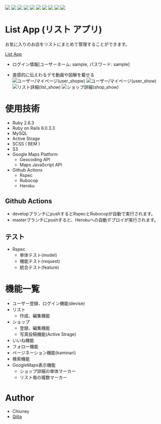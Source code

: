 ![](https://img.shields.io/badge/-HTML5-333.svg?logo=html5&style=flat)
![](https://img.shields.io/badge/-CSS3-1572B6.svg?logo=css3&style=flat")
![](https://img.shields.io/badge/Javascript-276DC3.svg?logo=javascript&style=flat")
![](https://img.shields.io/badge/Ruby-CC342D.svg?logo=php&style=flat")
![](https://img.shields.io/badge/-Rails-CC0000.svg?logo=rails&style=flat")
![](https://img.shields.io/badge/-Xcode-EEE.svg?logo=xcode&style=flat")
![](https://img.shields.io/badge/-MySQL-4479A1.svg?logo=postgresql&style=flat")
![](https://img.shields.io/badge/-GitHub-181717.svg?logo=github&style=flat")
![](https://img.shields.io/badge/-GithubActions-2088FF.svg?logo=githubactions&style=flat")
![](https://img.shields.io/badge/-Heroku-430098.svg?logo=heroku&style=flat")

# List App (リスト アプリ)

お気に入りのお店をリストにまとめて管理することができます。

[List App](https://app-to-list-shops-you-like.herokuapp.com/)
* ログイン情報[ユーザーネーム: sample, パスワード: sample]

* 直感的に伝えわるデモ動画や図解を載せる
![](.app/assets/images/user_show.png "ユーザー/マイページ(user_shopw)")
![](user_show_half.png "ユーザー/マイページ(user_show)")
![](list_show.png "リスト詳細(list_show)")
![](shop_show.png "ショップ詳細(shop_show)")

<!-- # Features -->

<!-- * セールスポイントや差別化などを説明 -->

# 使用技術

* Ruby 2.6.3
* Ruby on Rails 6.0.3.3
* MySQL
* Active Strage
* SCSS ( BEM )
* S3
* Google Maps Platform
  - Geocoding API
  - Maps JavaScript API
* Github Actions
  - Rspec
  - Rubocop
  - Heroku

## Github Actions

* developブランチにpushするとRspecとRubocopが自動で実行されます。
* masterブランチにpushすると、Herokuへの自動デプロイが実行されます。

## テスト

* Rspec
  - 単体テスト(model)
  - 機能テスト(request)
  - 統合テスト(feature)

# 機能一覧
* ユーザー登録、ログイン機能(devise)
* リスト
  - 作成、編集機能
* ショップ
  - 登録、編集機能
  - 写真投稿機能(Active Strage)
* いいね機能
* フォロー機能
* ページネーション機能(kaminari)
* 検索機能
* GoogleMaps表示機能
  - ショップ詳細の単体マーカー
  - リスト毎の複数マーカー

# Author

* Chiuney
* [Qiita](https://qiita.com/chiuney)
